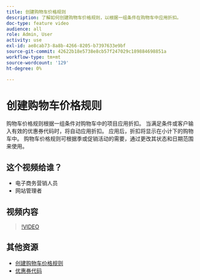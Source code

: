 ```yaml
---
title: 创建购物车价格规则
description: 了解如何创建购物车价格规则，以根据一组条件在购物车中应用折扣。
doc-type: feature video
audience: all
role: Admin, User
activity: use
exl-id: ae8cab73-8a8b-4266-8205-b7397633e9bf
source-git-commit: 42622b18e5738e8cb57f247029c189884698851a
workflow-type: tm+mt
source-wordcount: '129'
ht-degree: 0%

---
```


# 创建购物车价格规则

购物车价格规则根据一组条件对购物车中的项目应用折扣。 当满足条件或客户输入有效的优惠券代码时，将自动应用折扣。 应用后，折扣将显示在小计下的购物车中。 购物车价格规则可根据季或促销活动的需要，通过更改其状态和日期范围来使用。

## 这个视频给谁？

- 电子商务营销人员
- 网站管理者

## 视频内容

>[!VIDEO](https://video.tv.adobe.com/v/343835?quality=12&learn=on)

## 其他资源

- [创建购物车价格规则](https://docs.magento.com/user-guide/marketing/price-rules-cart-create.html)
- [优惠券代码](https://docs.magento.com/user-guide/marketing/price-rules-cart-coupon.html)
